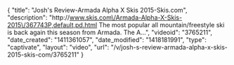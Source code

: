 {
    "title": "Josh's Review-Armada Alpha X Skis 2015-Skis.com",
    "description": "http:\/\/www.skis.com\/Armada-Alpha-X-Skis-2015\/367743P,default,pd.html The most popular all mountain\/freestyle ski is back again this season from Armada. The A...",
    "videoid": "3765211",
    "date_created": "1411361057",
    "date_modified": "1418181991",
    "type": "captivate",
    "layout": "video",
    "url": "\/v\/josh-s-review-armada-alpha-x-skis-2015-skis-com\/3765211"
}